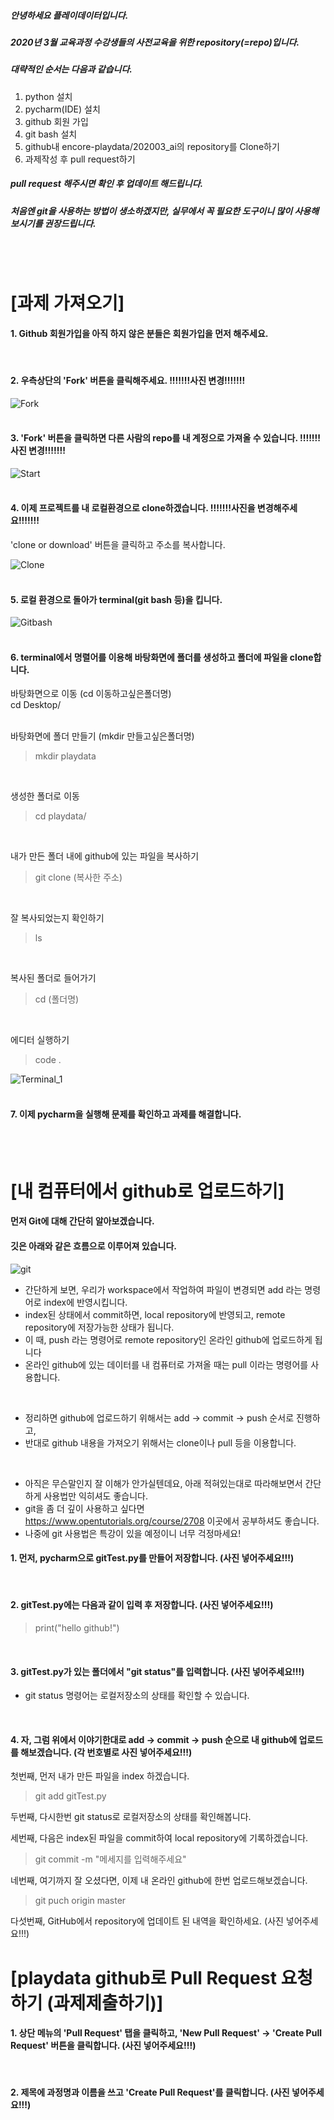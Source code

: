 ##### 안녕하세요 플레이데이터입니다. 
##### 2020년 3월 교육과정 수강생들의 사전교육을 위한 repository(=repo)입니다.

##### 대략적인 순서는 다음과 같습니다.
1. python 설치
2. pycharm(IDE) 설치
3. github 회원 가입
4. git bash 설치
5. github내 encore-playdata/202003_ai의 repository를 Clone하기
6. 과제작성 후 pull request하기

##### pull request 해주시면 확인 후 업데이트 해드립니다.
##### 처음엔 git을 사용하는 방법이 생소하겠지만, 실무에서 꼭 필요한 도구이니 많이 사용해보시기를 권장드립니다.

<br/>
<br/>


# [과제 가져오기] 

#### 1. Github 회원가입을 아직 하지 않은 분들은 회원가입을 먼저 해주세요. 
<br/>

#### 2. 우측상단의 'Fork' 버튼을 클릭해주세요. !!!!!!!사진 변경!!!!!!!
![Fork](images/fork.jpg)
<br/><br/>

#### 3. 'Fork' 버튼을 클릭하면 다른 사람의 repo를 내 계정으로 가져올 수 있습니다. !!!!!!!사진 변경!!!!!!!
![Start](images/start.jpg)
<br/><br/>

#### 4. 이제 프로젝트를 내 로컬환경으로 clone하겠습니다. !!!!!!!사진을 변경해주세요!!!!!!!
'clone or download' 버튼을 클릭하고 주소를 복사합니다. 

![Clone](images/cloning.jpg)
<br/><br/>

#### 5. 로컬 환경으로 돌아가 terminal(git bash 등)을 킵니다. 
![Gitbash](images/bash.jpg)
<br/><br/>

#### 6. terminal에서 명렬어를 이용해 바탕화면에 폴더를 생성하고 폴더에 파일을 clone합니다.

바탕화면으로 이동 (cd 이동하고싶은폴더명)<br/>
cd Desktop/<br/>
<br/>

바탕화면에 폴더 만들기 (mkdir 만들고싶은폴더명)<br/>
<blockquote> mkdir playdata<br/> </blockquote>
<br/>

생성한 폴더로 이동 <br/>
<blockquote> cd playdata/<br/> </blockquote>
<br/>

내가 만든 폴더 내에 github에 있는 파일을 복사하기 <br/>
<blockquote> git clone (복사한 주소)<br/> </blockquote>
<br/>

잘 복사되었는지 확인하기<br/>
<blockquote> ls <br/> </blockquote>
<br/>

복사된 폴더로 들어가기<br/>
<blockquote> cd (폴더명)<br/> </blockquote>
<br/>

에디터 실행하기<br/>
<blockquote> code .<br/> </blockquote>

![Terminal_1](images/terminal_1.jpg)
<br/><br/>


#### 7. 이제 pycharm을 실행해 문제를 확인하고 과제를 해결합니다. 
<br/><br/>

# [내 컴퓨터에서 github로 업로드하기]

#### 먼저 Git에 대해 간단히 알아보겠습니다.
#### 깃은 아래와 같은 흐름으로 이루어져 있습니다.
![git](images/git.png)

- 간단하게 보면, 우리가 workspace에서 작업하여 파일이 변경되면 add 라는 명령어로 index에 반영시킵니다.
- index된 상태에서 commit하면, local repository에 반영되고, remote repository에 저장가능한 상태가 됩니다.
- 이 때, push 라는 명령어로 remote repository인 온라인 github에 업로드하게 됩니다
- 온라인 github에 있는 데이터를 내 컴퓨터로 가져올 때는 pull 이라는 명령어를 사용합니다.

<br/>

- 정리하면 github에 업로드하기 위해서는 add -> commit -> push 순서로 진행하고,
- 반대로 github 내용을 가져오기 위해서는 clone이나 pull 등을 이용합니다.

<br/>

- 아직은 무슨말인지 잘 이해가 안가실텐데요, 아래 적혀있는대로 따라해보면서 간단하게 사용법만 익히셔도 좋습니다.
- git을 좀 더 깊이 사용하고 싶다면 https://www.opentutorials.org/course/2708 이곳에서 공부하셔도 좋습니다.
- 나중에 git 사용법은 특강이 있을 예정이니 너무 걱정마세요!

#### 1. 먼저, pycharm으로 gitTest.py를 만들어 저장합니다. (사진 넣어주세요!!!)
<br/>

#### 2. gitTest.py에는 다음과 같이 입력 후 저장합니다. (사진 넣어주세요!!!)
<blockquote> print("hello github!") </blockquote>
<br/>

#### 3. gitTest.py가 있는 폴더에서 "git status"를 입력합니다. (사진 넣어주세요!!!)
- git status 명령어는 로컬저장소의 상태를 확인할 수 있습니다.
<br/>

#### 4. 자, 그럼 위에서 이야기한대로 add -> commit -> push 순으로 내 github에 업로드를 해보겠습니다. (각 번호별로 사진 넣어주세요!!!)

첫번째, 먼저 내가 만든 파일을 index 하겠습니다.
<blockquote> git add gitTest.py </blockquote>

두번째, 다시한번 git status로 로컬저장소의 상태를 확인해봅니다.

세번째, 다음은 index된 파일을 commit하여 local repository에 기록하겠습니다.
<blockquote> git commit -m "메세지를 입력해주세요" </blockquote>

네번째, 여기까지 잘 오셨다면, 이제 내 온라인 github에 한번 업로드해보겠습니다.
<blockquote> git puch origin master </blockquote>

다섯번째, GitHub에서 repository에 업데이트 된 내역을 확인하세요. (사진 넣어주세요!!!)

# [playdata github로 Pull Request 요청하기 (과제제출하기)]

#### 1. 상단 메뉴의 'Pull Request' 탭을 클릭하고, 'New Pull Request' -> 'Create Pull Request' 버튼을 클릭합니다. (사진 넣어주세요!!!)
<br/>

#### 2. 제목에 과정명과 이름을 쓰고 'Create Pull Request'를 클릭합니다. (사진 넣어주세요!!!)
<br/>

